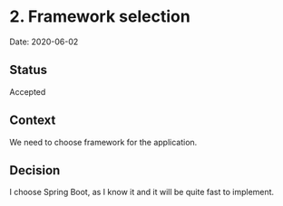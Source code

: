 # 2. Framework selection

Date: 2020-06-02

## Status

Accepted

## Context

We need to choose framework for the application.

## Decision

I choose Spring Boot, as I know it and it will be quite fast to implement.



